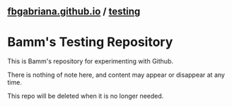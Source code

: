## [fbgabriana.github.io](/ "Bamm's KodeGo Repository") / [testing](/testing/)

# Bamm's Testing Repository

This is Bamm's repository for experimenting with Github.

There is nothing of note here, and content may appear or disappear at any time.

This repo will be deleted when it is no longer needed.

